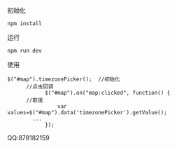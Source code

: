初始化

```
npm install
```

运行

```
npm run dev
```
使用
```
$("#map").timezonePicker();  //初始化
      //点击回调
			$("#map").on("map:clicked", function() {  
      //取值
				var values=$("#map").data('timezonePicker').getValue();
		...
			});

```

QQ:878182159
